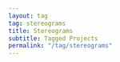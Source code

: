 ```yaml
---
layout: tag
tag: stereograms
title: Stereograms
subtitle: Tagged Projects
permalink: "/tag/stereograms"
---
```

